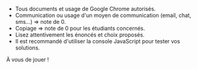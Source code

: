 - Tous documents et usage de Google Chrome autorisés.
- Communication ou usage d'un moyen de communication (email, chat, sms...) => note de 0.
- Copiage => note de 0 pour les étudiants concernés.
- Lisez attentivement les énoncés et choix proposés.
- Il est recommandé d'utiliser la console JavaScript pour tester vos solutions.

À vous de jouer !
